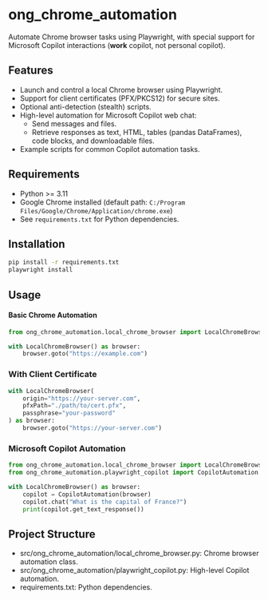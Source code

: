 # ong_chrome_automation

Automate Chrome browser tasks using Playwright, with special support for Microsoft Copilot interactions (**work** copilot, not personal copilot).

## Features

- Launch and control a local Chrome browser using Playwright.
- Support for client certificates (PFX/PKCS12) for secure sites.
- Optional anti-detection (stealth) scripts.
- High-level automation for Microsoft Copilot web chat:
  - Send messages and files.
  - Retrieve responses as text, HTML, tables (pandas DataFrames), code blocks, and downloadable files.
- Example scripts for common Copilot automation tasks.

## Requirements

- Python >= 3.11
- Google Chrome installed (default path: `C:/Program Files/Google/Chrome/Application/chrome.exe`)
- See `requirements.txt` for Python dependencies.

## Installation

```bash
pip install -r requirements.txt
playwright install
```

## Usage

#### Basic Chrome Automation

```python
from ong_chrome_automation.local_chrome_browser import LocalChromeBrowser

with LocalChromeBrowser() as browser:
    browser.goto("https://example.com")
```

### With Client Certificate

```python
with LocalChromeBrowser(
    origin="https://your-server.com",
    pfxPath="./path/to/cert.pfx",
    passphrase="your-password"
) as browser:
    browser.goto("https://your-server.com")
```

### Microsoft Copilot Automation

```python
from ong_chrome_automation.local_chrome_browser import LocalChromeBrowser
from ong_chrome_automation.playwright_copilot import CopilotAutomation

with LocalChromeBrowser() as browser:
    copilot = CopilotAutomation(browser)
    copilot.chat("What is the capital of France?")
    print(copilot.get_text_response())
```

## Project Structure
* src/ong_chrome_automation/local_chrome_browser.py: Chrome browser automation class.
* src/ong_chrome_automation/playwright_copilot.py: High-level Copilot automation.
* requirements.txt: Python dependencies.

